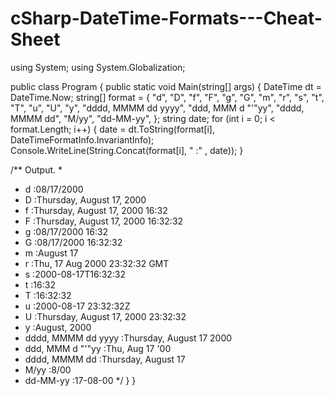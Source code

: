 # cSharp-DateTime-Formats---Cheat-Sheet

using System;
using System.Globalization; 

public class Program { 
    public static void Main(string[] args)  {
       DateTime dt = DateTime.Now;
       string[] format = {
           "d", "D",
           "f", "F",
           "g", "G",
           "m",
           "r",
           "s",
           "t", "T",
           "u", "U",
           "y",
           "dddd, MMMM dd yyyy",
           "ddd, MMM d \"'\"yy",
           "dddd, MMMM dd",
           "M/yy",
           "dd-MM-yy",
       };
       string date;
       for (int i = 0; i < format.Length; i++) {
           date = dt.ToString(format[i], DateTimeFormatInfo.InvariantInfo);
           Console.WriteLine(String.Concat(format[i], " :" , date));
       }
 
  /** Output.
   *
   * d :08/17/2000
   * D :Thursday, August 17, 2000
   * f :Thursday, August 17, 2000 16:32
   * F :Thursday, August 17, 2000 16:32:32
   * g :08/17/2000 16:32
   * G :08/17/2000 16:32:32
   * m :August 17
   * r :Thu, 17 Aug 2000 23:32:32 GMT
   * s :2000-08-17T16:32:32
   * t :16:32
   * T :16:32:32
   * u :2000-08-17 23:32:32Z
   * U :Thursday, August 17, 2000 23:32:32
   * y :August, 2000
   * dddd, MMMM dd yyyy :Thursday, August 17 2000
   * ddd, MMM d "'"yy :Thu, Aug 17 '00
   * dddd, MMMM dd :Thursday, August 17
   * M/yy :8/00
   * dd-MM-yy :17-08-00
   */
   }
}
